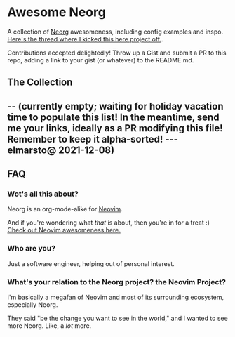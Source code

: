 # Awesome Neorg

A collection of [Neorg](https://github.com/nvim-neorg/neorg) awesomeness, including config examples and inspo. [Here's the thread where I kicked this here project off.](https://github.com/nvim-neorg/neorg/issues/215).

Contributions accepted delightedly! Throw up a Gist and submit a PR to this repo, adding a link to your gist (or whatever) to the README.md.

## The Collection

--
(currently empty; waiting for holiday vacation time to populate this list! In the meantime, send me your links, ideally as a PR modifying this file! Remember to keep it alpha-sorted! --- elmarsto@ 2021-12-08)
--

## FAQ

### Wot's all this about? 

Neorg is an org-mode-alike for [Neovim](https://github.com/neovim/neovim).

And if you're wondering what _that_ is about, then you're in for a treat :) [Check out Neovim awesomeness here.](https://github.com/rockerBOO/awesome-neovim) 

### Who are you? 

Just a software engineer, helping out of personal interest.  

### What's your relation to the Neorg project? the Neovim Project? 

I'm basically a megafan of Neovim and most of its surrounding ecosystem, especially Neorg.

They said "be the change you want to see in the world," and I wanted to see more Neorg. Like, a *lot* more. 
